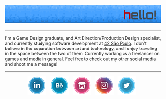 # [![lrcouto header](https://raw.githubusercontent.com/lrcouto/lrcouto/main/GITHUB_Header.png)](https://www.linkedin.com/in/lauracoutodesigner/)

---

I'm a Game Design graduate, and Art Direction/Production Design specialist, and currently studying software development at <a href='https://www.42sp.org.br/'>42 São Paulo</a>. I don't believe in the separation between art and technology, and I enjoy traveling in the space between the two of them. Currently working as a freelancer on games and media in general. Feel free to check out my other social media and shoot me a message!

---

<p align='center'>
<a href="https://www.linkedin.com/in/lauracoutodesigner/"><img src="https://raw.githubusercontent.com/lrcouto/lrcouto/main/icon_linkedin.png"></a>&nbsp;&nbsp;
<a href="https://www.behance.net/onegrumpyrobot/"><img src="https://raw.githubusercontent.com/lrcouto/lrcouto/main/icon_behance.png"></a>&nbsp;&nbsp;
<a href="https://lrcouto.itch.io/"><img src="https://raw.githubusercontent.com/lrcouto/lrcouto/main/icon_itchio.png"></a>&nbsp;&nbsp;
<a href="https://www.instagram.com/onegrumpyrobot/"><img src="https://raw.githubusercontent.com/lrcouto/lrcouto/main/icon_instagram.png"></a>&nbsp;&nbsp;
<a href="https://twitter.com/onegrumpyrobot/"><img src="https://raw.githubusercontent.com/lrcouto/lrcouto/main/icon_twitter.png"></a>&nbsp;&nbsp;
</p>
